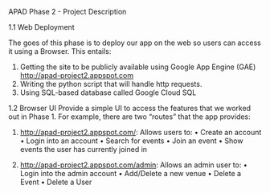 APAD Phase 2 - Project Description 

1.1 Web Deployment

The goes of this phase is to deploy our app on the web so users can access it using a Browser. This entails:
1. Getting the site to be publicly available using Google App Engine (GAE) http://apad-project2.appspot.com
2. Writing the python script that will handle http requests.
3. Using SQL-based database called Google Cloud SQL 

1.2 Browser UI
Provide a simple UI to access the features that we worked out in Phase 1. For example, there are two “routes” that the app provides:

1. http://apad-project2.appspot.com/: Allows users to:
• Create an account
• Login into an account
• Search for events
• Join an event
• Show events the user has currently joined in

2. http://apad-project2.appspot.com/admin: Allows an admin user to:
• Login into the admin account • Add/Delete a new venue
• Delete a Event
• Delete a User
